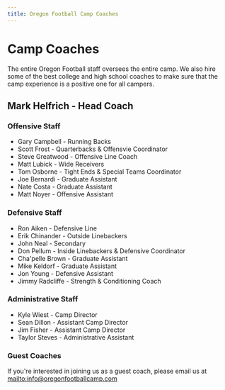 ```yaml
---
title: Oregon Football Camp Coaches
---
```


# Camp Coaches

The entire Oregon Football staff oversees the entire camp. We also hire some of
the best college and high school coaches to make sure that the camp experience
is a positive one for all campers.

## Mark Helfrich - Head Coach

### Offensive Staff

* Gary Campbell - Running Backs
* Scott Frost - Quarterbacks &amp; Offensvie Coordinator
* Steve Greatwood - Offensive Line Coach
* Matt Lubick - Wide Receivers
* Tom Osborne - Tight Ends &amp; Special Teams Coordinator
* Joe Bernardi - Graduate Assistant
* Nate Costa - Graduate Assistant
* Matt Noyer - Offensive Assistant

### Defensive Staff

* Ron Aiken - Defensive Line
* Erik Chinander - Outside Linebackers
* John Neal - Secondary
* Don Pellum - Inside Linebackers &amp; Defensive Coordinator
* Cha'pelle Brown - Graduate Assistant
* Mike Keldorf - Graduate Assistant
* Jon Young - Defensive Assistant
* Jimmy Radcliffe - Strength &amp; Conditioning Coach

### Administrative Staff

* Kyle Wiest - Camp Director
* Sean Dillon - Assistant Camp Director
* Jim Fisher - Assistant Camp Director
* Taylor Steves - Administrative Assistant

### Guest Coaches

If you're interested in joining us as a guest coach, please email us at
<mailto:info@oregonfootballcamp.com>
